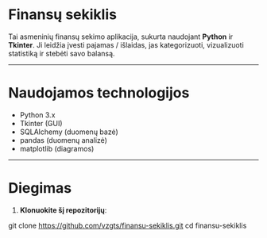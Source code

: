 # Finansų sekiklis

Tai asmeninių finansų sekimo aplikacija, sukurta naudojant **Python** ir **Tkinter**.
Ji leidžia įvesti pajamas / išlaidas, jas kategorizuoti, vizualizuoti statistiką ir stebėti savo balansą.

---

# Naudojamos technologijos

- Python 3.x
- Tkinter (GUI)
- SQLAlchemy (duomenų bazė)
- pandas (duomenų analizė)
- matplotlib (diagramos)

---

# Diegimas

1. **Klonuokite šį repozitorijų**:

git clone https://github.com/vzgts/finansu-sekiklis.git
cd finansu-sekiklis
